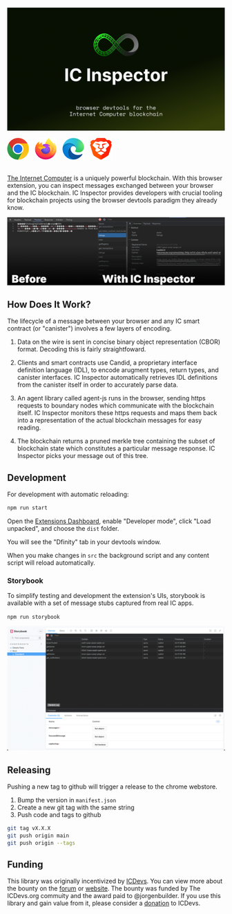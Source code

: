 ![IC Inspector: browser devtools for the internet computer blockchain](assets/hero.png)

<div style="display: flex; align-items: center; gap: 1em;">
  <a href="https://chromewebstore.google.com/detail/ic-inspector/meaadkenfkhjakkkdapaallimhbdofck" target="_blank">
  <img alt="download on chrome webstore" src="assets/chrome.png" width="50" height="50" />
  </a>
  <a href="https://addons.mozilla.org/en-CA/firefox/addon/ic-inspector" target="_blank">
  <img alt="download on firefox webstore" src="assets/firefox.png" width="50" height="50" />
  </a>
  <a href="https://chromewebstore.google.com/detail/ic-inspector/meaadkenfkhjakkkdapaallimhbdofck" target="_blank">
  <img alt="download for edge on chrome webstore" src="assets/edge.png" width="50" height="50" />
  </a>
  <a href="https://chromewebstore.google.com/detail/ic-inspector/meaadkenfkhjakkkdapaallimhbdofck" target="_blank">
  <img alt="download for brave on chrome webstore" src="assets/brave.png" width="50" height="50" />
  </a>
</div>
<br />

[The Internet Computer](https://internetcomputer.org/) is a uniquely powerful
blockchain. With this browser extension, you can inspect messages exchanged
between your browser and the IC blockchain. IC Inspector provides developers
with crucial tooling for blockchain projects using the browser devtools paradigm
they already know.

![preview](assets/preview.png)

## How Does It Work?

The lifecycle of a message between your browser and any IC smart contract (or
"canister") involves a few layers of encoding.

1. Data on the wire is sent in concise binary object representation (CBOR)
   format. Decoding this is fairly straightfoward.

2. Clients and smart contracts use Candid, a proprietary interface definition
   language (IDL), to encode arugment types, return types, and canister
   interfaces. IC Inspector automatically retrieves IDL definitions from the
   canister itself in order to accurately parse data.

3. An agent library called agent-js runs in the browser, sending https requests
   to boundary nodes which communicate with the blockchain itself. IC Inspector
   monitors these https requests and maps them back into a representation of the
   actual blockchain messages for easy reading.

4. The blockchain returns a pruned merkle tree containing the subset of
   blockchain state which constitutes a particular message response. IC
   Inspector picks your message out of this tree.

## Development

For development with automatic reloading:

```sh
npm run start
```

Open the [Extensions Dashboard](chrome://extensions), enable "Developer mode",
click "Load unpacked", and choose the `dist` folder.

You will see the "Dfinity" tab in your devtools window.

When you make changes in `src` the background script and any content script will
reload automatically.

### Storybook

To simplify testing and development the extension's UIs, storybook is available
with a set of message stubs captured from real IC apps.

`npm run storybook`

![assets/storybook.png](assets/storybook.png)

## Releasing

Pushing a new tag to github will trigger a release to the chrome webstore.

1. Bump the version in `manifest.json`
2. Create a new git tag with the same string
3. Push code and tags to github

```sh
git tag vX.X.X
git push origin main
git push origin --tags
```

## Funding

This library was originally incentivized by [ICDevs](https://ICDevs.org). You
can view more about the bounty on the
[forum](https://forum.dfinity.org/t/cbor-plug-in-or-tools/4556/27?u=skilesare)
or [website](https://icdevs.org/bounties/2021/11/23/CBOR-plug-in.html). The
bounty was funded by The ICDevs.org commuity and the award paid to
@jorgenbuilder. If you use this library and gain value from it, please consider
a [donation](https://icdevs.org/donations.html) to ICDevs.

